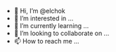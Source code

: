 - 👋 Hi, I’m @elchok
- 👀 I’m interested in ...
- 🌱 I’m currently learning ...
- 💞️ I’m looking to collaborate on ...
- 📫 How to reach me ...

<!---
elchok/elchok is a ✨ special ✨ repository because its `README.md` (this file) appears on your GitHub profile.
You can click the Preview link to take a look at your changes.
--->
